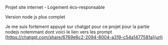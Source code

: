 Projet site internet - Logement éco-responsable

Version node js plus complet

Je me suis fortement appuyé sur chatgpt pour ce projet pour la partie nodejs notemmant dont voici le lien vers les prompt 
[https://chatgpt.com/share/6769e6c2-2094-8004-a319-c54a1477581a](url)
